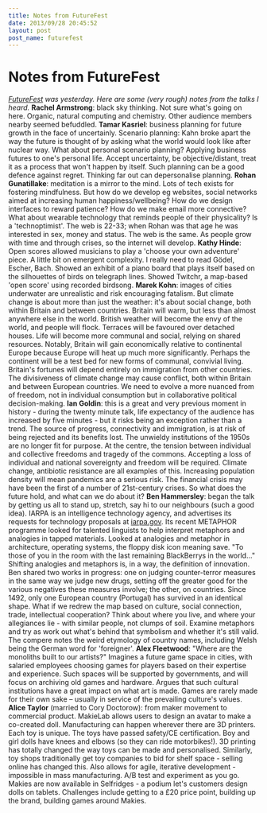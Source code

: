 ```yaml
---
title: Notes from FutureFest
date: 2013/09/28 20:45:52
layout: post
post_name: futurefest
---
```

# Notes from FutureFest

_[FutureFest](http://www.futurefest.org/) was yesterday. Here are some (very rough) notes from the talks I heard._ **Rachel Armstrong**: black sky thinking. Not sure what's going on here. Organic, natural computing and chemistry. Other audience members nearby seemed befuddled. **Tamar Kasriel**: business planning for future growth in the face of uncertainly. Scenario planning: Kahn broke apart the way the future is thought of by asking what the world would look like after nuclear way. What about personal scenario planning? Applying business futures to one's personal life. Accept uncertainty, be objective/distant, treat it as a process that won't happen by itself. Such planning can be a good defence against regret. Thinking far out can depersonalise planning. **Rohan Gunatillake**: meditation is a mirror to the mind. Lots of tech exists for fostering mindfulness. But how do we develop eg websites, social networks aimed at increasing human happiness/wellbeing? How do we design interfaces to reward patience? How do we make email more connective? What about wearable technology that reminds people of their physicality? Is a 'technoptimist'. The web is 22-33; when Rohan was that age he was interested in sex, money and status. The web is the same. As people grow with time and through crises, so the internet will develop. **Kathy Hinde**: Open scores allowed musicians to play a 'choose your own adventure' piece. A little bit on emergent complexity. I really need to read Gödel, Escher, Bach. Showed an exhibit of a piano board that plays itself based on the silhouettes of birds on telegraph lines. Showed Twitchr, a map-based 'open score' using recorded birdsong. **Marek Kohn**: images of cities underwater are unrealistic and risk encouraging fatalism. But climate change is about more than just the weather: it's about social change, both within Britain and between countries. Britain will warm, but less than almost anywhere else in the world. British weather will become the envy of the world, and people will flock. Terraces will be favoured over detached houses. Life will become more communal and social, relying on shared resources. Notably, Britain will gain economically relative to continental Europe because Europe will heat up much more significantly. Perhaps the continent will be a test bed for new forms of communal, convivial living. Britain's fortunes will depend entirely on immigration from other countries. The divisiveness of climate change may cause conflict, both within Britain and between European countries. We need to evolve a more nuanced from of freedom, not in individual consumption but in collaborative political decision-making. **Ian Goldin**: this is a great and very previous moment in history - during the twenty minute talk, life expectancy of the audience has increased by five minutes - but it risks being an exception rather than a trend. The source of progress, connectivity and immigration, is at risk of being rejected and its benefits lost. The unwieldy institutions of the 1950s are no longer fit for purpose. At the centre, the tension between individual and collective freedoms and tragedy of the commons. Accepting a loss of individual and national sovereignty and freedom will be required. Climate change, antibiotic resistance are all examples of this. Increasing population density will mean pandemics are a serious risk. The financial crisis may have been the first of a number of 21st-century crises. So what does the future hold, and what can we do about it? **Ben Hammersley**: began the talk by getting us all to stand up, stretch, say hi to our neighbours (such a good idea). IARPA is an intelligence technology agency, and advertises its requests for technology proposals at [iarpa.gov](iarpa.gov). Its recent METAPHOR programme looked for talented linguists to help interpret metaphors and analogies in tapped materials. Looked at analogies and metaphor in architecture, operating systems, the floppy disk icon meaning save. "To those of you in the room with the last remaining BlackBerrys in the world..." Shifting analogies and metaphors is, in a way, the definition of innovation. Ben shared two works in progress: one on judging counter-terror measures in the same way we judge new drugs, setting off the greater good for the various negatives these measures involve; the other, on countries. Since 1492, only one European country (Portugal) has survived in an identical shape. What if we redrew the map based on culture, social connection, trade, intellectual cooperation? Think about where you live, and where your allegiances lie - with similar people, not clumps of soil. Examine metaphors and try as work out what's behind that symbolism and whether it's still valid. The compere notes the weird etymology of country names, including Welsh being the German word for 'foreigner'. **Alex Fleetwood**: "Where are the monoliths built to our artists?" Imagines a future game space in cities, with salaried employees choosing games for players based on their expertise and experience. Such spaces will be supported by governments, and will focus on archiving old games and hardware. Argues that such cultural institutions have a great impact on what art is made. Games are rarely made for their own sake – usually in service of the prevailing culture's values. **Alice Taylor** (married to Cory Doctorow): from maker movement to commercial product. MakieLab allows users to design an avatar to make a co-created doll. Manufacturing can happen wherever there are 3D printers. Each toy is unique. The toys have passed safety/CE certification. Boy and girl dolls have knees and elbows (so they can ride motorbikes!). 3D printing has totally changed the way toys can be made and personalised. Similarly, toy shops traditionally get toy companies to bid for shelf space - selling online has changed this. Also allows for agile, iterative development - impossible in mass manufacturing. A/B test and experiment as you go. Makies are now available in Selfridges - a podium let's customers design dolls on tablets. Challenges include getting to a £20 price point, building up the brand, building games around Makies.
